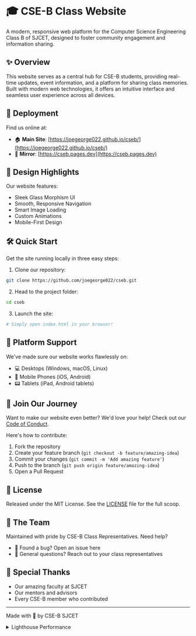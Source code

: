 # 🎓 CSE-B Class Website

A modern, responsive web platform for the Computer Science Engineering Class B of SJCET, designed to foster community engagement and information sharing.

## ✨ Overview

This website serves as a central hub for CSE-B students, providing real-time updates, event information, and a platform for sharing class memories. Built with modern web technologies, it offers an intuitive interface and seamless user experience across all devices.

## 🚀 Deployment

Find us online at:
- 🏠 **Main Site**: [https://joegeorge022.github.io/cseb/](https://joegeorge022.github.io/cseb/)
- 🔄 **Mirror**: [https://cseb.pages.dev](https://cseb.pages.dev)

## 💫 Design Highlights

Our website features:
- Sleek Glass Morphism UI
- Smooth, Responsive Navigation
- Smart Image Loading
- Custom Animations
- Mobile-First Design

## 🛠️ Quick Start

Get the site running locally in three easy steps:

1. Clone our repository:
```bash
git clone https://github.com/joegeorge022/cseb.git
```

2. Head to the project folder:
```bash
cd cseb
```

3. Launch the site:
```bash
# Simply open index.html in your browser!
```

## 📱 Platform Support

We've made sure our website works flawlessly on:
- 💻 Desktops (Windows, macOS, Linux)
- 📱 Mobile Phones (iOS, Android)
- 📟 Tablets (iPad, Android tablets)

## 🤝 Join Our Journey

Want to make our website even better? We'd love your help! Check out our [Code of Conduct](CODE_OF_CONDUCT.md).

Here's how to contribute:
1. Fork the repository
2. Create your feature branch (`git checkout -b feature/amazing-idea`)
3. Commit your changes (`git commit -m 'Add amazing feature'`)
4. Push to the branch (`git push origin feature/amazing-idea`)
5. Open a Pull Request

## 📜 License

Released under the MIT License. See the [LICENSE](LICENSE) file for the full scoop.

## 👥 The Team

Maintained with pride by CSE-B Class Representatives. Need help?
- 🐛 Found a bug? Open an issue here
- 💭 General questions? Reach out to your class representatives

## 🙏 Special Thanks

- Our amazing faculty at SJCET 
- Our mentors and advisors
- Every CSE-B member who contributed

---

Made with 💖 by CSE-B SJCET 


<details>
<summary>Lighthouse Performance </summary>
<br>
<img width="656" alt="Screenshot 2025-02-01 at 12 59 00 AM" src="https://github.com/user-attachments/assets/7ab66222-bf0a-4a20-be89-10010e927b12" />
</details>










